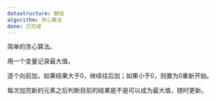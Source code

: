 ```yaml
---
datastructure: 数组
algorithm: 贪心算法
done: 已完成
---
```


简单的贪心算法。

用一个变量记录最大值。

逐个向前加，如果结果大于0，继续往后加；如果小于0，则置为0重新开始。

每次加完新的元素之后判断目前的结果是不是可以成为最大值，随时更新。